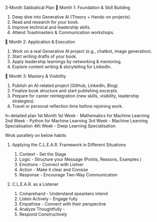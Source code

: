 

3-Month Sabbatical Plan
🔹 Month 1: Foundation & Skill Building
1. Deep dive into Generative AI (Theory + Hands-on projects).
2. Read and research for your book.
3. Improve technical and leadership skills.
4. Attend Toastmasters & Communication workshops.
   
🔹 Month 2: Application & Execution
1. Work on a real Generative AI project (e.g., chatbot, image generation).
2. Start writing drafts of your book.
3. Apply leadership learnings by networking & mentoring.
4. Explore content writing & storytelling for LinkedIn.
   
🔹 Month 3: Mastery & Visibility
1. Publish an AI-related project (GitHub, LinkedIn, Blog).
2. Finalize book structure and start publishing excerpts.
3. Prepare for career reintegration (new skills, visibility, leadership strategies).
4. Travel or personal reflection time before rejoining work.

In-detailed plan
1st Month 
1st Week - Mathematics for Machine Learning
2nd Week - Python for Machine Learning
3rd Week - Machine Learning Specialisation
4th Week - Deep Learning Specialisation

Wrok parallely on below habits
1. Applying the C.L.E.A.R. Framework in Different Situations
   1. Context - Set the Stage
   2. Logic - Structure your Message (Points, Reasons, Examples )
   3. Emotions - Connect with Listner
   4. Action - Make it clear and Consise
   5. Response - Encourage Two-Way Communication

2. C.L.E.A.R. as a Listener
   1. Comprehand - Understand spearkers intend
   2. Listen Actively - Engage fully
   3. Empathise - Connect with their perspective
   4. Analyze Thoughtfully - 
   5. Respond Constructively



   

